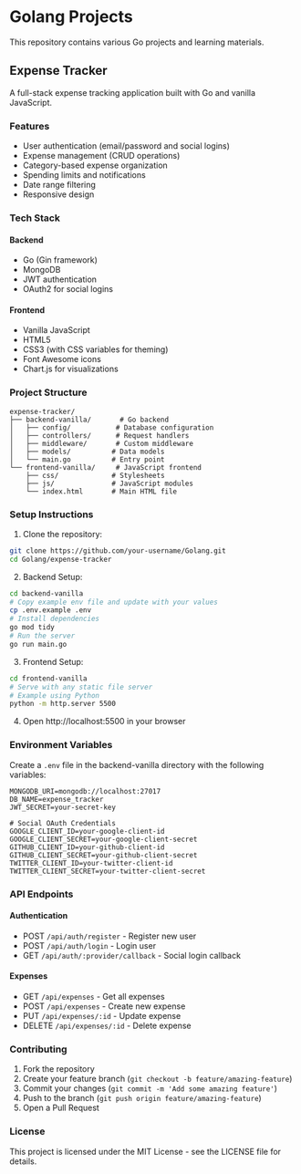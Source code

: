 # Golang Projects

This repository contains various Go projects and learning materials.

## Expense Tracker

A full-stack expense tracking application built with Go and vanilla JavaScript.

### Features

- User authentication (email/password and social logins)
- Expense management (CRUD operations)
- Category-based expense organization
- Spending limits and notifications
- Date range filtering
- Responsive design

### Tech Stack

#### Backend
- Go (Gin framework)
- MongoDB
- JWT authentication
- OAuth2 for social logins

#### Frontend
- Vanilla JavaScript
- HTML5
- CSS3 (with CSS variables for theming)
- Font Awesome icons
- Chart.js for visualizations

### Project Structure

```
expense-tracker/
├── backend-vanilla/       # Go backend
│   ├── config/           # Database configuration
│   ├── controllers/      # Request handlers
│   ├── middleware/       # Custom middleware
│   ├── models/          # Data models
│   └── main.go          # Entry point
└── frontend-vanilla/     # JavaScript frontend
    ├── css/             # Stylesheets
    ├── js/              # JavaScript modules
    └── index.html       # Main HTML file
```

### Setup Instructions

1. Clone the repository:
```bash
git clone https://github.com/your-username/Golang.git
cd Golang/expense-tracker
```

2. Backend Setup:
```bash
cd backend-vanilla
# Copy example env file and update with your values
cp .env.example .env
# Install dependencies
go mod tidy
# Run the server
go run main.go
```

3. Frontend Setup:
```bash
cd frontend-vanilla
# Serve with any static file server
# Example using Python
python -m http.server 5500
```

4. Open http://localhost:5500 in your browser

### Environment Variables

Create a `.env` file in the backend-vanilla directory with the following variables:

```env
MONGODB_URI=mongodb://localhost:27017
DB_NAME=expense_tracker
JWT_SECRET=your-secret-key

# Social OAuth Credentials
GOOGLE_CLIENT_ID=your-google-client-id
GOOGLE_CLIENT_SECRET=your-google-client-secret
GITHUB_CLIENT_ID=your-github-client-id
GITHUB_CLIENT_SECRET=your-github-client-secret
TWITTER_CLIENT_ID=your-twitter-client-id
TWITTER_CLIENT_SECRET=your-twitter-client-secret
```

### API Endpoints

#### Authentication
- POST `/api/auth/register` - Register new user
- POST `/api/auth/login` - Login user
- GET `/api/auth/:provider/callback` - Social login callback

#### Expenses
- GET `/api/expenses` - Get all expenses
- POST `/api/expenses` - Create new expense
- PUT `/api/expenses/:id` - Update expense
- DELETE `/api/expenses/:id` - Delete expense

### Contributing

1. Fork the repository
2. Create your feature branch (`git checkout -b feature/amazing-feature`)
3. Commit your changes (`git commit -m 'Add some amazing feature'`)
4. Push to the branch (`git push origin feature/amazing-feature`)
5. Open a Pull Request

### License

This project is licensed under the MIT License - see the LICENSE file for details.
